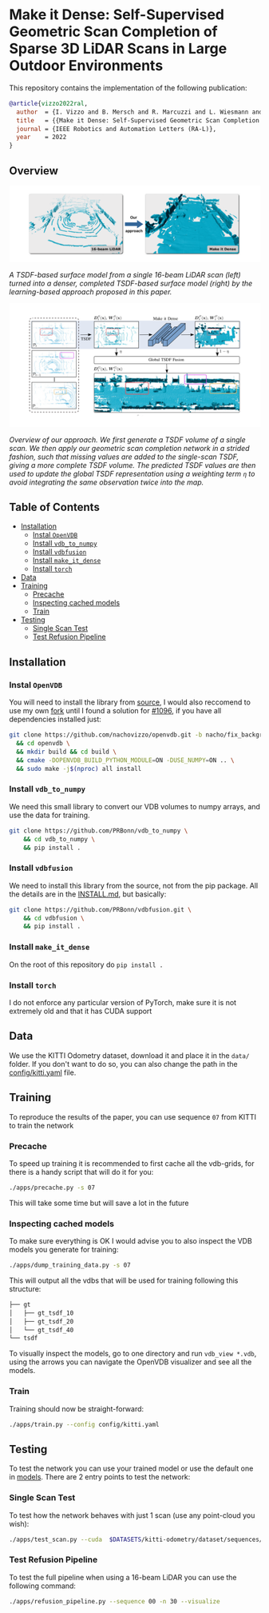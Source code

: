 # Make it Dense: Self-Supervised Geometric Scan Completion of Sparse 3D LiDAR Scans in Large Outdoor Environments


This repository contains the implementation of the following publication:

```bibtex
@article{vizzo2022ral,
  author  = {I. Vizzo and B. Mersch and R. Marcuzzi and L. Wiesmann and and J. Behley and C. Stachniss},
  title   = {{Make it Dense: Self-Supervised Geometric Scan Completion of Sparse 3D LiDAR Scans in Large Outdoor Environments}},
  journal = {IEEE Robotics and Automation Letters (RA-L)},
  year    = 2022
}
```

## Overview

![motivation](docs/motivation.png)

_A TSDF-based surface model from a single 16-beam LiDAR scan (left) turned into
a denser, completed TSDF-based surface model (right) by the learning-based
approach proposed in this paper._

![refusion](docs/refusion.png)

_Overview of our approach. We first generate a TSDF volume of a single scan. We
then apply our geometric scan completion network in a strided fashion, such that
missing values are added to the single-scan TSDF, giving a more complete TSDF
volume. The predicted TSDF values are then used to update the global TSDF
representation using a weighting term `η` to avoid integrating the same
observation twice into the map._

## Table of Contents

- [Installation](#installation)
  - [Instal `OpenVDB`](#instal-openvdb)
  - [Install `vdb_to_numpy`](#install-vdb_to_numpy)
  - [Install `vdbfusion`](#install-vdbfusion)
  - [Install `make_it_dense`](#install-make_it_dense)
  - [Install `torch`](#install-torch)
- [Data](#data)
- [Training](#training)
  - [Precache](#precache)
  - [Inspecting cached models](#inspecting-cached-models)
  - [Train](#train)
- [Testing](#testing)
  - [Single Scan Test](#single-scan-test)
  - [Test Refusion Pipeline](#test-refusion-pipeline)

## Installation

### Instal `OpenVDB`

You will need to install the library from [source](https://www.openvdb.org/documentation/doxygen/build.html), I would also reccomend to use my own [fork](https://github.com/nachovizzo/openvdb) until I found a solution for [#1096](https://github.com/AcademySoftwareFoundation/openvdb/issues/1096), if you have all dependencies installed just:

```sh
git clone https://github.com/nachovizzo/openvdb.git -b nacho/fix_background_inactive \
  && cd openvdb \
  && mkdir build && cd build \
  && cmake -DOPENVDB_BUILD_PYTHON_MODULE=ON -DUSE_NUMPY=ON .. \
  && sudo make -j$(nproc) all install 
```

### Install `vdb_to_numpy`

We need this small library to convert our VDB volumes to numpy arrays, and use the data for training.


```sh
git clone https://github.com/PRBonn/vdb_to_numpy \
    && cd vdb_to_numpy \
    && pip install .
```

### Install `vdbfusion`

We need to install this library from the source, not from the pip package. All the details are in the [INSTALL.md](https://github.com/PRBonn/vdbfusion/blob/main/INSTALL.md), but basically:

```sh
git clone https://github.com/PRBonn/vdbfusion.git \
    && cd vdbfusion \
    && pip install .
```

### Install `make_it_dense`
On the root of this repository do `pip install .`

### Install `torch`

I do not enforce any particular version of PyTorch, make sure it is not extremely old and that it has CUDA support

## Data

We use the KITTI Odometry dataset, download it and place it in the `data/` folder. If you don't want to do so, you can also change the path in the [config/kitti.yaml](config/kitti.yaml) file.

## Training

To reproduce the results of the paper, you can use sequence `07` from KITTI to train the network

### Precache

To speed up training it is recommended to first cache all the vdb-grids, for there is a handy script that will do it for you:

```sh
./apps/precache.py -s 07
```

This will take some time but will save a lot in the future

### Inspecting cached models

To make sure everything is OK I would advise you to also inspect the VDB models you generate for training:


```sh
./apps/dump_training_data.py -s 07
```

This will output all the vdbs that will be used for training following this structure:
```sh
├── gt
│   ├── gt_tsdf_10
│   ├── gt_tsdf_20
│   └── gt_tsdf_40
└── tsdf
```

To visually inspect the models, go to one directory and run `vdb_view *.vdb`, using the arrows you can navigate the OpenVDB visualizer and see all the models.

### Train

Training should now be straight-forward:
```sh
./apps/train.py --config config/kitti.yaml
```

## Testing

To test the network you can use your trained model or use the default one in [models](./models/). There are 2 entry points to test the network:

### Single Scan Test

To test how the network behaves with just 1 scan (use any point-cloud you wish):
```sh
./apps/test_scan.py --cuda  $DATASETS/kitti-odometry/dataset/sequences/00/velodyne/000000.bin 
```

### Test Refusion Pipeline

To test the full pipeline when using a 16-beam LiDAR you can use the following command:
```sh
./apps/refusion_pipeline.py --sequence 00 -n 30 --visualize
```

